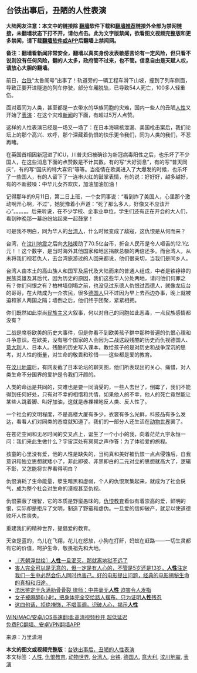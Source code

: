  <h2>台铁出事后，丑陋的人性表演</h2> <p class="notice"><b>大陆网友注意：本文中的链接除 <a href="https://github.com/bannedbook/fanqiang" >翻墙</a>软件下载和<a href="https://github.com/killgcd/justmysocks/blob/master/README.md">翻墙推荐</a>链接外全部为禁网链接，未翻墙状态下打不开，请勿点击。此为文字版禁闻，欲看图文视频完整版和更多禁闻，请下载<a href="https://github.com/bannedbook/fanqiang">翻墙软件或APP</a>后翻墙上禁闻网。</p><p>备注：翻墙看新闻非常安全，翻墙以真实身份发表敏感言论有一定风险，但只看不说则没有任何风险，翻的人太多，政府管不过来，也不管。信息自由是天赋人权，请放心大胆的翻墙。</b></p>  <div class="entry"> <p id="conimg">前日，<a href="https://www.bannedbook.org/bnews/tag/%E5%8F%B0%E9%93%81/" class="st_tag internal_tag" rel="tag" title="标签 台铁 下的日志">台铁</a>“太鲁阁号”出事了！轨道旁的一辆工程车滑下山坡，撞到了列车侧面，导致正要开进隧道的列车停驶，部分车厢脱轨，已导致54人死亡，100多人轻重伤。</p> <p>面对着同为人类，甚至都是一衣带水的华族同胞的灾难，国内一些人的丑陋<a href="https://www.bannedbook.org/bnews/tag/%e4%ba%ba%e6%80%a7/" class="st_tag internal_tag" rel="tag" title="标签 人性 下的日志">人性</a>又开始了<a href="https://www.bannedbook.org/bnews/tag/%E8%A1%A8%E6%BC%94/" class="st_tag internal_tag" rel="tag" title="标签 表演 下的日志">表演</a>：在这个灾难<span class='wp_keywordlink_affiliate'><a href="https://www.bannedbook.org/" title="新闻">新闻</a></span>的下面，有超过5万人点赞。</p> <p>这样的人性表演已经是一场又一场了：在日本海啸核泄漏、美国枪击案后，我们论坛上的那个高兴、欢呼，那个深藏着仇恨的快乐更令我们，同为人类的我们，不忍再睹。</p> <p>在英国首相因新冠进了ICU，川普夫妇被确诊为新冠病毒阳性之后，也乐坏了不少国人，在这些消息下面的点赞数是不计其数。有的写“大好消息”，有的写“普天同庆”，有的写“国庆的特大喜讯”等等。当疫情在欧美进入了大爆发的时候，也乐坏了一些国人，有的人留下了一连串火红的鼓掌表情，有的说：好好好，越多越好，有的不断鼓噪：中华儿女齐欢庆，加油加油加油！</p> <p>记得那年的9月11日，第二日上班，一个女同事说：“看到炸了美国人，心里那个激动啊开心啊，不过”，她犹豫着小声道：“死了那么多人，好像又不应该开心”。。。。。。后来听说，在不少学校、企事业单位，学生们还有正在开会的大人们，看到昨晚那一幕纷纷站起来一起鼓掌！</p>  <p>可是我不明白，同为华人的<a href="https://www.bannedbook.org/bnews/tag/%E5%8F%B0%E6%B9%BE%E4%BA%BA/" class="st_tag internal_tag" rel="tag" title="标签 台湾人 下的日志">台湾人</a>，什么时候变成了敌寇，这仇恨是从何而来？</p> <p>台湾，在<span class='wp_keywordlink'><a href="https://www.bannedbook.org/forum11/topic347.html" title="四川地震一些华人兴高采烈？" target="_blank">汶川地震</a></span>之后向<span class='wp_keywordlink_affiliate'><a href="https://www.bannedbook.org/" title="大陆" target="_blank">大陆</a></span>援助了70.5亿台币，折合人民币是令人咂舌的12.1亿元！！这个数字，是当时海外其他国家和地区捐款总额的两倍还多。而台湾人，从未将我们视若仇人，去台湾旅游过的人回来都说，他们很亲切，当我们是同乡人。</p> <p>台湾人由本土的高山族人和国军及后代及大陆而来的普通人组成，中者是铁铮铮的民族英雄及其后代，因为历史的原因，我们这些华人分处两地，请问他们何罪之有？你们何恨之有？柏林墙倒塌之前，也没见过东德人仇恨过西德人，就像龙应台的哥哥，在大陆成为一介农民，很多<a href="https://www.bannedbook.org/bnews/tag/%e5%be%b7%e5%9b%bd%e4%ba%ba/" class="st_tag internal_tag" rel="tag" title="标签 德国人 下的日志">德国人</a>只不过因为早上去西边办事，晚上就被迫和家人两国之隔；墙倒之后，他们终于团聚，紧紧相拥。</p> <p>你们既然如此崇尚<span class='wp_keywordlink'><a href="https://www.bannedbook.org/forum11/topic333.html" title="禁片：民族主义和三座大山" target="_blank">民族主义</a></span>大叙事，何以对自己的同胞如此恶毒，一点民族感情都没有？</p> <p>二战是席卷欧美的历史大事件，但是你看不到欧美孩子群中那种普遍的仇恨心理和斗争意识。在欧美，没有哪个国家的人会因为二战这段残酷的历史而仇视德国人、<a href="https://www.bannedbook.org/bnews/tag/%e6%84%8f%e5%a4%a7%e5%88%a9/" class="st_tag internal_tag" rel="tag" title="标签 意大利 下的日志">意大利</a>人、日本人。残酷的历史写入课本，教给孩子的是对历史和战争深沉的思考，对人性的衡量，对生命的敬畏和珍惜——这些都是爱的教育。</p>  <p>在<a href="https://www.bannedbook.org/bnews/tag/%e6%b1%b6%e5%b7%9d%e5%9c%b0%e9%9c%87/" class="st_tag internal_tag" rel="tag" title="标签 汶川地震 下的日志">汶川地震</a>后，有网友截了日本论坛的聊天图，他们所表现出的关心、痛惜，对人类生命不分国界的爱护是令我们汗颜的。</p> <p>人类的命运是共同的，灾难也是要一同消受的，一些人去世了，倒霉了，我们不能得到任何好处，只有对不幸的相惜和共情，如果他人的不幸，他人的死亡竟然能让某些人跳着脚、叫好加油，这就是赤裸裸地反人类、反人性了。</p> <p>一个社会的文明程度，不是高楼大厦有多少，衣裳有多么光鲜，科技品有多么发达，看看人们对同类的态度就知道了。我们的一部分人还生活在<a href="https://www.bannedbook.org/bnews/tag/%E5%8A%A8%E7%89%A9%E4%B8%96%E7%95%8C/" class="st_tag internal_tag" rel="tag" title="标签 动物世界 下的日志">动物世界</a>罢了。</p> <p>在苍茫空间和无尽时间的交叉点上，诞生了一个小小的我，向着茫茫九宇永恒一问：我们来此生做什么？宇宙深处有冥冥之声作答：为了体验爱的旅程。</p> <p>孩童的心里没有爱，他的人性是缺失的，当纯真和美好被仇恨一点点侵蚀后，自我意识和独立思想就矮小了，非此即彼、非黑即白的二元对立的思想就高大了，逻辑不彰，又怎能将世界看得明白？</p>  <p>仇恨消耗了生命能量，孽生暗黑和虚弱，个人的仇恨聚集起来，就成为了社会戾气，成为整个社会对生命的漠视甚至仇视。</p> <p>仇恨蒙蔽了理智，它的本质是野蛮愚昧的。<a href="https://www.bannedbook.org/bnews/tag/%E4%BB%87%E6%81%A8%E6%95%99%E8%82%B2/" class="st_tag internal_tag" rel="tag" title="标签 仇恨教育 下的日志">仇恨教育</a>看似有着崇高的爱，鲜明的恨，实际却是拒斥了文明，制造了野蛮和虚伪。一旦爱的信仰破产，就足以使道德败坏人性丧失。</p> <p>重建我们的精神世界，提倡爱的教育。</p> <p>天空是蓝的，鸟儿在飞翔，花儿在怒放，小狗在打鼾，蚂蚁在赶路——一切生灵都有它的价值，呵护生命，敬畏祖先和大地。</p> <ul class='op-related-articles' title='相关阅读'> <li><a href='https://www.bannedbook.org/bnews/ssgc/20210405/1519696.html' target='_blank'>〖兲朝浮世绘〗<b>人性</b>一旦泯灭，那就离地狱不远了</a></li> <li><a href='https://www.bannedbook.org/bnews/bblog/20210403/1518429.html' target='_blank'>害人完全可以是无意的，但一定是有人心的，不管是5岁还是13岁，<b>人性</b>注定我们一生中必然会伤人同时也害己。好的电影提出问题，经典的电影揭秘生命的真相和归途。</a></li> <li><a href='https://www.bannedbook.org/bnews/cbnews/20210402/1517920.html' target='_blank'>法医鉴定于永满肋骨骨裂 律师：中共毫无<b>人性</b> 迫害令人发指</a></li> <li><a href='https://www.bannedbook.org/bnews/funmedia/20210329/1514778.html' target='_blank'>女子被麻醉6小时，把身体完全交给路人摆布，只为证明<b>人性</b>残忍</a></li> <li><a href='https://www.bannedbook.org/bnews/funmedia/20210327/1513655.html' target='_blank'>这四句话，拒绝掩饰，不唱高调，识破人心，揭示<b>人性</b></a></li> </ul> <p class="texttj"> <a href="https://github.com/bannedbook/fanqiang/wiki/V2ray%E6%9C%BA%E5%9C%BA" target="_blank">WIN/MAC/安卓/iOS高速翻墙:高清视频秒开,超低延迟</a><br/> <a href="https://github.com/bannedbook/fanqiang/wiki/%E7%A6%81%E9%97%BB%E7%BD%91%E5%AE%89%E5%8D%93%E7%BF%BB%E5%A2%99%E6%96%B0%E9%97%BBAPP" target="_blank">免费PC翻墙、安卓VPN翻墙APP</a></p> <p> 来源：万里潇湘 </p><a name='sharetosocial'></a>       <div><b>本文的图文或视频完整版</b>：<a href='https://www.bannedbook.org/bnews/comments/20210406/1520741.html'>台铁出事后，丑陋的人性表演</a></div>  </div><!--END ENTRY--> <div class="postfooter"> <div>本文标签：<a href="https://www.bannedbook.org/bnews/tag/%e4%ba%ba%e6%80%a7/" rel="tag">人性</a>, <a href="https://www.bannedbook.org/bnews/tag/%E4%BB%87%E6%81%A8%E6%95%99%E8%82%B2/" rel="tag">仇恨教育</a>, <a href="https://www.bannedbook.org/bnews/tag/%E5%8A%A8%E7%89%A9%E4%B8%96%E7%95%8C/" rel="tag">动物世界</a>, <a href="https://www.bannedbook.org/bnews/tag/%E5%8F%B0%E6%B9%BE%E4%BA%BA/" rel="tag">台湾人</a>, <a href="https://www.bannedbook.org/bnews/tag/%E5%8F%B0%E9%93%81/" rel="tag">台铁</a>, <a href="https://www.bannedbook.org/bnews/tag/%e5%be%b7%e5%9b%bd%e4%ba%ba/" rel="tag">德国人</a>, <a href="https://www.bannedbook.org/bnews/tag/%e6%84%8f%e5%a4%a7%e5%88%a9/" rel="tag">意大利</a>, <a href="https://www.bannedbook.org/bnews/tag/%e6%b1%b6%e5%b7%9d%e5%9c%b0%e9%9c%87/" rel="tag">汶川地震</a>, <a href="https://www.bannedbook.org/bnews/tag/%E8%A1%A8%E6%BC%94/" rel="tag">表演</a></div>  </div><!--END POSTFOOTER--> 